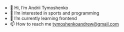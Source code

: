 - 👋 Hi, I’m Andrii Tymoshenko
- 👀 I’m interested in sports and programming
- 🌱 I’m currently learning frontend
- 📫 How to reach me tymoshenkoandrew@gmail.com

<!---
AndriiTymoshenko/AndriiTymoshenko is a ✨ special ✨ repository because its `README.md` (this file) appears on your GitHub profile.
You can click the Preview link to take a look at your changes.
--->
